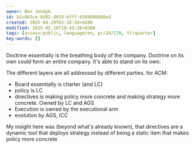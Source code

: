 ```yaml
---
owner: Ben Jendyk
id: b1c663ce-6d92-4d19-bfff-6589988086ed
created: 2025-04-29T03:18:54+0200
modified: 2025-05-16T18:43:26+0200
tags: [access/public, language/en, pr/24/270, tf/quarter]
key-words: []
---
```


Doctrine essentially is the breathing body of the company.
Doctrine on its own could form an entire company.
It's able to stand on its own.

The different layers are all addressed by different parties. 
for ACM:
- Board essentially is charter (and LC)
- policy is LC
- directives is making policy more concrete and making strategy more concrete. Owned by LC and AGS
- Execution is owned by the executional arm
- evolution by AGS, ICC

My insight here was (beyond what's already known), that directives are a dynamic tool that deploys strategy instead of being a static item that makes policy more concrete

